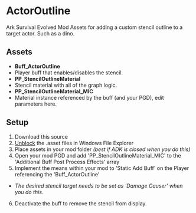 # ActorOutline
Ark Survival Evolved Mod Assets for adding a custom stencil outline to a target actor. Such as a dino.

## Assets
- **Buff_ActorOutline**
 - Player buff that enables/disables the stencil.
- **PP_StencilOutlineMaterial**
 - Stencil material with all of the graph logic.
- **PP_StencilOutlineMaterial_MIC**
 - Material instance referenced by the buff (and your PGD), edit parameters here. 
 
## Setup
1. Download this source
2. [Unblock](https://lmgtfy.com/?q=unblock+windows+file) the .asset files in Windows File Explorer
3. Place assets in your mod folder *(best if ADK is closed when you do this)*
4. Open your mod PGD and add 'PP_StencilOutlineMaterial_MIC' to the 'Additional Buff Post Process Effects' array 
5. Implement the means within your mod to 'Static Add Buff' on the Player referencing the 'Buff_ActorOutline' 
 - *The desired stencil target needs to be set as 'Damage Causer' when you do this.*
6. Deactivate the buff to remove the stencil from display. 
